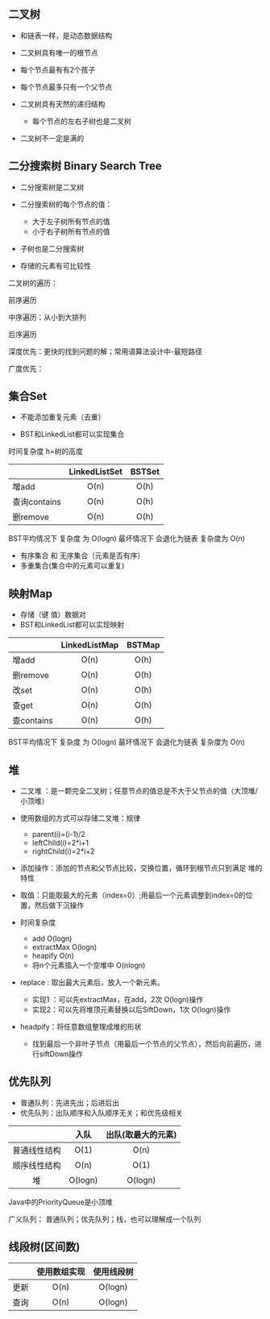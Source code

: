 ## 二叉树

* 和链表一样，是动态数据结构
 
* 二叉树具有唯一的根节点

* 每个节点最有有2个孩子

* 每个节点最多只有一个父节点

* 二叉树具有天然的递归结构
	* 每个节点的左右子树也是二叉树

* 二叉树不一定是满的

## 二分搜索树 Binary Search Tree

* 二分搜索树是二叉树

* 二分搜索树的每个节点的值：
	* 大于左子树所有节点的值
	* 小于右子树所有节点的值  

* 子树也是二分搜索树

* 存储的元素有可比较性

二叉树的遍历：

前序遍历

中序遍历：从小到大排列

后序遍历


深度优先：更快的找到问题的解；常用语算法设计中-最短路径

广度优先：


## 集合Set
* 不能添加重复元素（去重）

* BST和LinkedList都可以实现集合

时间复杂度 h=树的高度


|              | LinkedListSet    |  BSTSet    |
| --------     |  :-----:         | :----:   |
| 增add        |  O(n)              |   O(h)    |
| 查询contains | O(n)               |   O(h)    |
| 删remove     | O(n)               |   O(h)    |

BST平均情况下 复杂度 为 O(logn) 最坏情况下 会退化为链表 复杂度为 O(n)

* 有序集合 和 无序集合（元素是否有序）
* 多重集合(集合中的元素可以重复)

## 映射Map 
* 存储（键 值）数据对
* BST和LinkedList都可以实现映射

|              | LinkedListMap    |  BSTMap    |
| --------     |  :-----:         | :----:   |
| 增add        |  O(n)              |   O(h)    |
| 删remove     | O(n)               |   O(h)    |
| 改set | O(n)               |   O(h)    |
| 查get | O(n)               |   O(h)    |
| 查contains | O(n)               |   O(h)    |
BST平均情况下 复杂度 为 O(logn) 最坏情况下 会退化为链表 复杂度为 O(n)


## 堆
* 	二叉堆 ：是一颗完全二叉树；任意节点的值总是不大于父节点的值（大顶堆/小顶堆）
*  使用数组的方式可以存储二叉堆：规律
	*  parent(i)=(i-1)/2     
	*  leftChild(i)=2\*i+1  
	*  rightChild(i)=2\*i+2

* 添加操作：添加的节点和父节点比较，交换位置，循环到根节点只到满足 堆的特性
* 取值：只能取最大的元素（index=0）;用最后一个元素调整到index=0的位置，然后做下沉操作

* 时间复杂度
	* add O(logn)
	* extractMax O(logn)
	* heapify O(n)
	* 将n个元素插入一个空堆中  O(nlogn)

* replace : 取出最大元素后，放入一个新元素。
	* 实现1 ：可以先extractMax，在add，2次 O(logn)操作 
	* 实现2：可以先将堆顶元素替换以后SiftDown，1次 O(logn)操作

* headpify：将任意数组整理成堆的形状
	* 找到最后一个非叶子节点（用最后一个节点的父节点），然后向前遍历，进行siftDown操作 	



## 优先队列
* 普通队列：先进先出；后进后出
* 优先队列：出队顺序和入队顺序无关；和优先级相关

|              | 入队    |  出队(取最大的元素)    |
| :--------:     |  :------:         | :----:   |
| 普通线性结构       |  O(1)              |   O(n)    |
| 顺序线性结构| O(n)               |   O(1)    |
|堆| O(logn)               |   O(logn)    |

Java中的PriorityQueue是小顶堆

广义队列：
普通队列；优先队列；栈，也可以理解成一个队列

## 线段树(区间数)
|              | 使用数组实现   |  使用线段树    |
| :--------:     |  :------:         | :----:   |
| 更新       |  O(n)              |   O(logn)    |
| 查询       | O(n)               |   O(logn)    |


	